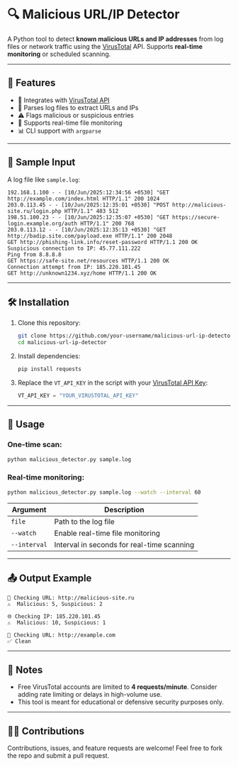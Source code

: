 # 🔍 Malicious URL/IP Detector

A Python tool to detect **known malicious URLs and IP addresses** from log files or network traffic using the [VirusTotal](https://www.virustotal.com/) API. Supports **real-time monitoring** or scheduled scanning.

---

## 🚀 Features

* 🔗 Integrates with [VirusTotal API](https://developers.virustotal.com/reference/overview)
* 📁 Parses log files to extract URLs and IPs
* ⚠️ Flags malicious or suspicious entries
* 📡 Supports real-time file monitoring
* 📊 CLI support with `argparse`

---

## 📂 Sample Input

A log file like `sample.log`:

```log
192.168.1.100 - - [10/Jun/2025:12:34:56 +0530] "GET http://example.com/index.html HTTP/1.1" 200 1024
203.0.113.45 - - [10/Jun/2025:12:35:01 +0530] "POST http://malicious-site.ru/login.php HTTP/1.1" 403 512
198.51.100.23 - - [10/Jun/2025:12:35:07 +0530] "GET https://secure-login.example.org/auth HTTP/1.1" 200 768
203.0.113.12 - - [10/Jun/2025:12:35:13 +0530] "GET http://badip.site.com/payload.exe HTTP/1.1" 200 2048
GET http://phishing-link.info/reset-password HTTP/1.1 200 OK
Suspicious connection to IP: 45.77.111.222
Ping from 8.8.8.8
GET https://safe-site.net/resources HTTP/1.1 200 OK
Connection attempt from IP: 185.220.101.45
GET http://unknown1234.xyz/home HTTP/1.1 200 OK

```

---

## 🛠️ Installation

1. Clone this repository:

   ```bash
   git clone https://github.com/your-username/malicious-url-ip-detector.git
   cd malicious-url-ip-detector
   ```

2. Install dependencies:

   ```bash
   pip install requests
   ```

3. Replace the `VT_API_KEY` in the script with your [VirusTotal API Key](https://www.virustotal.com/gui/my-apikey):

   ```python
   VT_API_KEY = "YOUR_VIRUSTOTAL_API_KEY"
   ```

---

## 🧪 Usage

### One-time scan:

```bash
python malicious_detector.py sample.log
```

### Real-time monitoring:

```bash
python malicious_detector.py sample.log --watch --interval 60
```

| Argument     | Description                                |
| ------------ | ------------------------------------------ |
| `file`       | Path to the log file                       |
| `--watch`    | Enable real-time file monitoring           |
| `--interval` | Interval in seconds for real-time scanning |

---

## 📤 Output Example

```
🔗 Checking URL: http://malicious-site.ru
⚠️  Malicious: 5, Suspicious: 2

🌐 Checking IP: 185.220.101.45
⚠️  Malicious: 10, Suspicious: 1

🔗 Checking URL: http://example.com
✅ Clean
```

---

## 🔐 Notes

* Free VirusTotal accounts are limited to **4 requests/minute**. Consider adding rate limiting or delays in high-volume use.
* This tool is meant for educational or defensive security purposes only.

---

## 🙋‍♂️ Contributions

Contributions, issues, and feature requests are welcome!
Feel free to fork the repo and submit a pull request.

